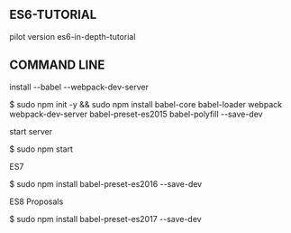 ## ES6-TUTORIAL
pilot version es6-in-depth-tutorial

## COMMAND LINE ##

install --babel --webpack-dev-server

$ sudo npm init -y && sudo npm install babel-core babel-loader webpack webpack-dev-server babel-preset-es2015 babel-polyfill --save-dev

start server

$ sudo npm start

ES7

$ sudo npm install babel-preset-es2016 --save-dev

ES8 Proposals

$ sudo npm install babel-preset-es2017 --save-dev
